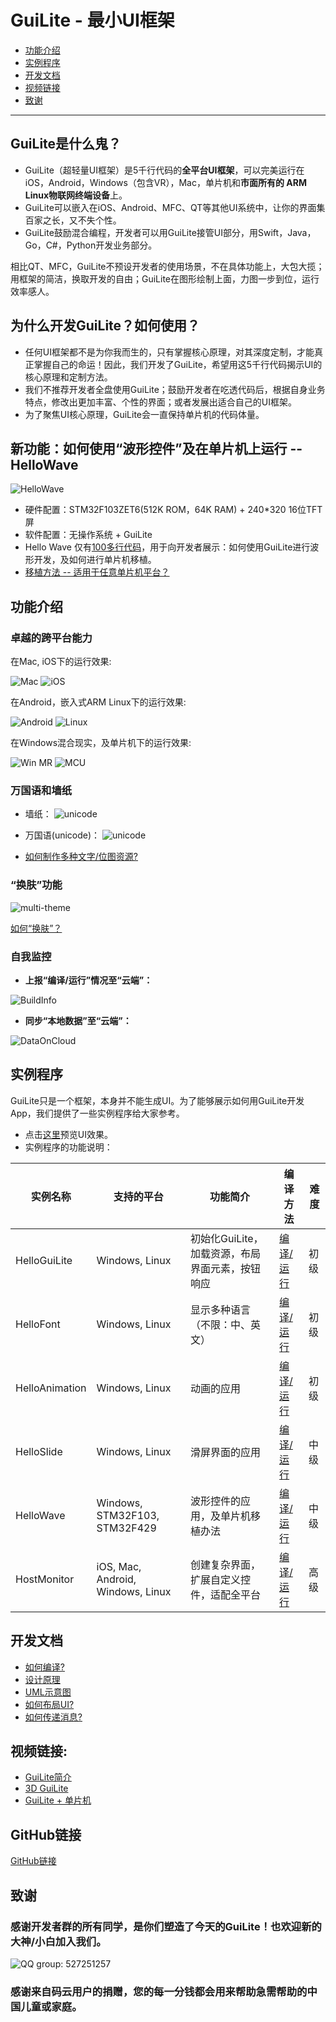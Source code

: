 # GuiLite - 最小UI框架
- [功能介绍](#功能介绍)
- [实例程序](#实例程序)
- [开发文档](#开发文档)
- [视频链接](#视频链接)
- [致谢](#致谢)
***
## GuiLite是什么鬼？
- GuiLite（超轻量UI框架）是5千行代码的**全平台UI框架**，可以完美运行在iOS，Android，Windows（包含VR），Mac，单片机和**市面所有的 ARM Linux物联网终端设备**上。
- GuiLite可以嵌入在iOS、Android、MFC、QT等其他UI系统中，让你的界面集百家之长，又不失个性。
- GuiLite鼓励混合编程，开发者可以用GuiLite接管UI部分，用Swift，Java，Go，C#，Python开发业务部分。

相比QT、MFC，GuiLite不预设开发者的使用场景，不在具体功能上，大包大揽；用框架的简洁，换取开发的自由；GuiLite在图形绘制上面，力图一步到位，运行效率感人。

## 为什么开发GuiLite？如何使用？
- 任何UI框架都不是为你我而生的，只有掌握核心原理，对其深度定制，才能真正掌握自己的命运！因此，我们开发了GuiLite，希望用这5千行代码揭示UI的核心原理和定制方法。
- 我们不推荐开发者全盘使用GuiLite；鼓励开发者在吃透代码后，根据自身业务特点，修改出更加丰富、个性的界面；或者发展出适合自己的UI框架。
- 为了聚焦UI核心原理，GuiLite会一直保持单片机的代码体量。

## 新功能：如何使用“波形控件”及在单片机上运行 -- HelloWave
![HelloWave](doc/HelloWave.gif)
- 硬件配置：STM32F103ZET6(512K ROM，64K RAM) + 240*320 16位TFT屏
- 软件配置：无操作系统 + GuiLite
- Hello Wave 仅有[100多行代码](https://gitee.com/idea4good/GuiLiteSamples/blob/master/HelloWave/UIcode/UIcode.cpp)，用于向开发者展示：如何使用GuiLite进行波形开发，及如何进行单片机移植。
- [移植方法 -- 适用于任意单片机平台？](https://gitee.com/idea4good/GuiLiteSamples/blob/master/HelloWave/README.md#How-to-port-on-any-MCU-)

## 功能介绍
### 卓越的跨平台能力
在Mac, iOS下的运行效果:

![Mac](doc/Mac.gif) ![iOS](doc/Ios.landscape.gif)

在Android，嵌入式ARM Linux下的运行效果:

![Android](doc/Android.gif) ![Linux](doc/Linux.gif)

在Windows混合现实，及单片机下的运行效果:

![Win MR](doc/WinMR.gif) ![MCU](doc/HelloWave.gif)

### 万国语和墙纸
- 墙纸：
![unicode](doc/wallpaper.jpg)

- 万国语(unicode)：
![unicode](doc/unicode.jpg)

- [如何制作多种文字/位图资源?](https://github.com/idea4good/GuiLiteToolkit)

### “换肤”功能
![multi-theme](doc/multi-theme.png)

[如何“换肤”？](https://gitee.com/idea4good/GuiLiteSamples/blob/master/HostMonitor/SampleCode/source/resource/resource.cpp)

### 自我监控
- **上报“编译/运行”情况至“云端”：**

![BuildInfo](doc/BuildInfo.png)

- **同步“本地数据”至“云端”：**

![DataOnCloud](doc/data_on_cloud.png)

## 实例程序
GuiLite只是一个框架，本身并不能生成UI。为了能够展示如何用GuiLite开发App，我们提供了一些实例程序给大家参考。
- 点击[这里](https://gitee.com/idea4good/GuiLiteSamples)预览UI效果。
- 实例程序的功能说明：

| 实例名称 | 支持的平台 | 功能简介 | 编译方法 | 难度 |
| --- | --- | --- | --- | --- |
| HelloGuiLite | Windows, Linux | 初始化GuiLite，加载资源，布局界面元素，按钮响应 | [编译/运行](https://gitee.com/idea4good/GuiLiteSamples/blob/master/HelloGuiLite/README.md) | 初级 |
| HelloFont | Windows, Linux | 显示多种语言（不限：中、英文） | [编译/运行](https://gitee.com/idea4good/GuiLiteSamples/blob/master/HelloFont/README.md) | 初级 |
| HelloAnimation | Windows, Linux | 动画的应用 | [编译/运行](https://gitee.com/idea4good/GuiLiteSamples/blob/master/HelloAnimation/README.md) | 初级 |
| HelloSlide | Windows, Linux | 滑屏界面的应用 | [编译/运行](https://gitee.com/idea4good/GuiLiteSamples/blob/master/HelloSlide/README.md) | 中级 |
| HelloWave | Windows, STM32F103, STM32F429 | 波形控件的应用，及单片机移植办法 | [编译/运行](https://gitee.com/idea4good/GuiLiteSamples/blob/master/HelloWave/README.md) | 中级 |
| HostMonitor | iOS, Mac, Android, Windows, Linux | 创建复杂界面，扩展自定义控件，适配全平台 | [编译/运行](https://gitee.com/idea4good/GuiLiteSamples/blob/master/HostMonitor/README.md) | 高级 |
## 开发文档
- [如何编译?](doc/HowToBuild.md)
- [设计原理](doc/CodeWalkthrough-cn.md)
- [UML示意图](doc/UML.md)
- [如何布局UI?](doc/HowLayoutWork.md)
- [如何传递消息?](doc/HowMessageWork.md)

## 视频链接:
- [GuiLite简介](https://v.youku.com/v_show/id_XMzA5NTMzMTYyOA)
- [3D GuiLite](https://v.youku.com/v_show/id_XMzYxNTE3MTI0MA)
- [GuiLite + 单片机](https://v.youku.com/v_show/id_XNDAwNzM5MTM3Ng)

## GitHub链接
[GitHub链接](https://github.com/idea4good/GuiLite)

## 致谢
### 感谢开发者群的所有同学，是你们塑造了今天的GuiLite！也欢迎新的大神/小白加入我们。
![QQ group: 527251257](doc/qq.group.jpg)
### 感谢来自码云用户的捐赠，您的每一分钱都会用来帮助急需帮助的中国儿童或家庭。

